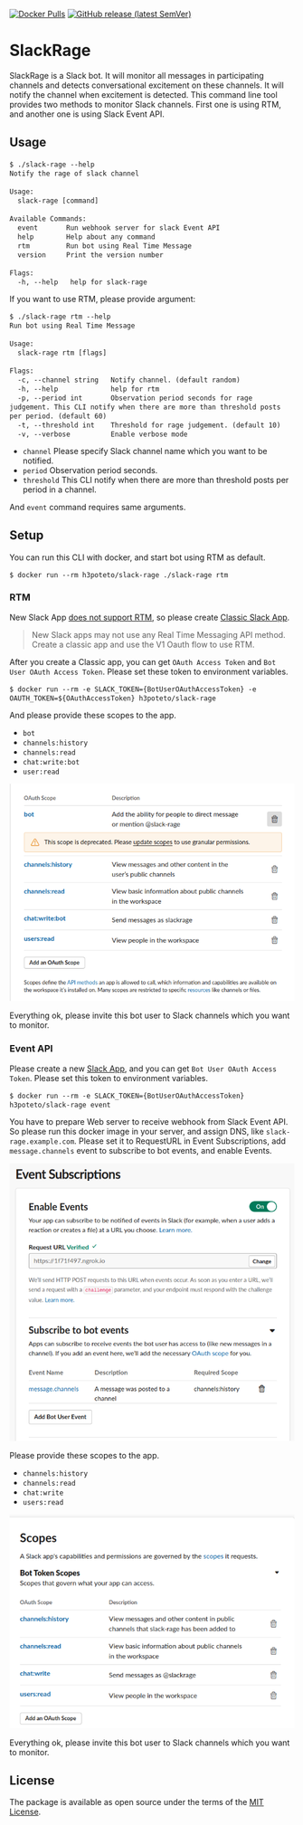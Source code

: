 [![Docker Pulls](https://img.shields.io/docker/pulls/h3poteto/slack-rage)](https://hub.docker.com/repository/docker/h3poteto/slack-rage)
[![GitHub release (latest SemVer)](https://img.shields.io/github/v/release/h3poteto/slack-rage)](https://github.com/h3poteto/slack-rage/releases)

# SlackRage

SlackRage is a Slack bot. It will monitor all messages in participating channels and detects conversational excitement on these channels. It will notify the channel when excitement is detected.
This command line tool provides two methods to monitor Slack channels. First one is using RTM, and another one is using Slack Event API.

## Usage

```
$ ./slack-rage --help
Notify the rage of slack channel

Usage:
  slack-rage [command]

Available Commands:
  event       Run webhook server for slack Event API
  help        Help about any command
  rtm         Run bot using Real Time Message
  version     Print the version number

Flags:
  -h, --help   help for slack-rage
```

If you want to use RTM, please provide argument:

```
$ ./slack-rage rtm --help
Run bot using Real Time Message

Usage:
  slack-rage rtm [flags]

Flags:
  -c, --channel string   Notify channel. (default random)
  -h, --help             help for rtm
  -p, --period int       Observation period seconds for rage judgement. This CLI notify when there are more than threshold posts per period. (default 60)
  -t, --threshold int    Threshold for rage judgement. (default 10)
  -v, --verbose          Enable verbose mode
```

- `channel` Please specify Slack channel name which you want to be notified.
- `period` Observation period seconds.
- `threshold` This CLI notify when there are more than threshold posts per period in a channel.

And `event` command requires same arguments.

## Setup
You can run this CLI with docker, and start bot using RTM as default.

```
$ docker run --rm h3poteto/slack-rage ./slack-rage rtm
```

### RTM
New Slack App [does not support RTM](https://api.slack.com/rtm), so please create [Classic Slack App](https://api.slack.com/apps?new_classic_app=1).

> New Slack apps may not use any Real Time Messaging API method. Create a classic app and use the V1 Oauth flow to use RTM.


After you create a Classic app, you can get `OAuth Access Token` and `Bot User OAuth Access Token`. Please set these token to environment variables.

```
$ docker run --rm -e SLACK_TOKEN={BotUserOAuthAccessToken} -e OAUTH_TOKEN=${OAuthAccessToken} h3poteto/slack-rage
```

And please provide these scopes to the app.

- `bot`
- `channels:history`
- `channels:read`
- `chat:write:bot`
- `user:read`


![rtm-scopes](./readme/rtm-scopes.png)


Everything ok, please invite this bot user to Slack channels which you want to monitor.


### Event API
Please create a new [Slack App](https://api.slack.com/apps), and you can get `Bot User OAuth Access Token`.
Please set this token to environment variables.

```
$ docker run --rm -e SLACK_TOKEN={BotUserOAuthAccessToken} h3poteto/slack-rage event
```

You have to prepare Web server to receive webhook from Slack Event API. So please run this docker image in your server, and assign DNS, like `slack-rage.example.com`.
Please set it to RequestURL in Event Subscriptions, add `message.channels` event to subscribe to bot events, and enable Events.

![event-subscription](./readme/event-subscription.png)

Please provide these scopes to the app.

- `channels:history`
- `channels:read`
- `chat:write`
- `users:read`

![event-scopes](./readme/event-scopes.png)

Everything ok, please invite this bot user to Slack channels which you want to monitor.


## License
The package is available as open source under the terms of the [MIT License](https://opensource.org/licenses/MIT).
